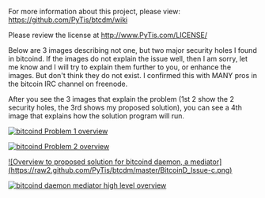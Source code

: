 
For more information about this project, please view: https://github.com/PyTis/btcdm/wiki

Please review the license at http://www.PyTis.com/LICENSE/



Below are 3 images describing not one, but two major security holes I found in bitcoind.  If the images do not explain the issue well, then I am sorry, let me know and I will try to explain them further to you, or enhance the images.  But don't think they do not exist.  I confirmed this with MANY pros in the bitcoin IRC channel on freenode.

After you see the 3 images that explain the problem (1st 2 show the 2 security holes, the 3rd shows my proposed solution), you can see a 4th image that explains how the solution program will run.

[![bitcoind Problem 1 overview](https://raw2.github.com/PyTis/btcdm/master/BitcoinD_Issue-a.png)](https://raw2.github.com/PyTis/btcdm/master/BitcoinD_Issue-a.png)

[![bitcoind Problem 2 overview](https://raw2.github.com/PyTis/btcdm/master/BitcoinD_Issue-b.png)](https://raw2.github.com/PyTis/btcdm/master/BitcoinD_Issue-b.png)


[![Overview to proposed solution for bitcoind daemon, a mediator] (https://raw2.github.com/PyTis/btcdm/master/BitcoinD_Issue-c.png)](https://raw2.github.com/PyTis/btcdm/master/BitcoinD_Issue-c.png)


[![bitcoind daemon mediator high level overview](https://raw2.github.com/PyTis/btcdm/master/BitcoinDm.png)](https://raw2.github.com/PyTis/btcdm/master/BitcoinDm.png)


